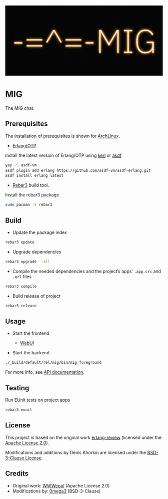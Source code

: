 ![cover](https://github.com/0mega3/mig/raw/main/doc/src/assets/cover.png)

# MIG

The MIG chat.

## Prerequisites

The installation of prerequisites is shown for
[ArchLinux](https://archlinux.org/).

- [Erlang/OTP](https://www.erlang.org/).

Install the latest version of Erlang/OTP using
[kerl](https://github.com/kerl/kerl) or [asdf](https://asdf-vm.com/)

```sh
yay -S asdf-vm
asdf plugin add erlang https://github.com/asdf-vm/asdf-erlang.git
asdf install erlang latest
```

- [Rebar3](https://rebar3.org/) build tool.

Install the rebar3 package

```sh
sudo pacman -S rebar3
```

## Build

- Update the package index

```sh
rebar3 update
```

- Upgrade dependencies

```sh
rebar3 upgrade --all
```

- Compile the needed dependencies and the project’s apps’ `.app.src`
and `.erl` files

```sh
rebar3 compile
```

- Build release of project

```sh
rebar3 release
```

## Usage

- Start the frontend

  - [WebUI](apps/mig/priv/index.html)

- Start the backend

```sh
./_build/default/rel/mig/bin/mig foreground
```

For more info, see [API documentation](apps/mig/doc/index.html).

## Testing

Run EUnit tests on project apps

```sh
rebar3 eunit
```

## License

This project is based on the original work
[erlang-review](https://github.com/WWWcool/erlang-review) (licensed under the
[Apache License 2.0](http://www.apache.org/licenses/LICENSE-2.0)).

Modifications and additions by Denis Khorkin are licensed under the
[BSD-3-Clause License](https://opensource.org/license/bsd-3-clause).

## Credits

- Original work: [WWWcool](https://github.com/WWWcool) (Apache License 2.0)
- Modifications by: [0mega3](https://github.com/0mega3) (BSD-3-Clause)
